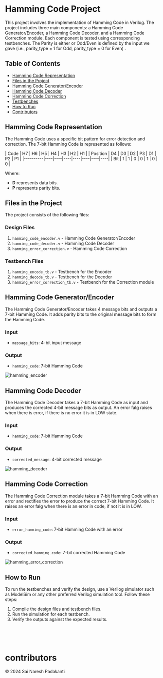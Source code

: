 # Hamming Code Project

This project involves the implementation of Hamming Code in Verilog. The project includes three main components: a Hamming Code Generator/Encoder, a Hamming Code Decoder, and a Hamming Code Correction module. Each component is tested using corresponding testbenches. The Parity is either or Odd/Even is defined by the input we gave (i.e., parity_type = 1 for Odd, parity_type = 0 for Even) . 


## Table of Contents

- [Hamming Code Representation](#hamming-code-representation)
- [Files in the Project](#files-in-the-project)
- [Hamming Code Generator/Encoder](#hamming-code-generatorencoder)
- [Hamming Code Decoder](#hamming-code-decoder)
- [Hamming Code Correction](#hamming-code-correction)
- [Testbenches](#testbenches)
- [How to Run](#how-to-run)
- [Contributors](#contributors)

## Hamming Code Representation

The Hamming Code uses a specific bit pattern for error detection and correction. The 7-bit Hamming Code is represented as follows:

|   Code   | H7 | H6 | H5 | H4 | H3 | H2 | H1 |
| Position | D4 | D3 | D2 | P3 | D1 | P2 | P1 |
|----------|----|----|----|----|----|----|----|
| Bit      | 1  | 1  | 0  | 0  | 1  | 0  | 0  |

Where:
- **D** represents data bits.
- **P** represents parity bits.

## Files in the Project

The project consists of the following files:

### Design Files
1. `hamming_code_encoder.v` - Hamming Code Generator/Encoder
2. `hamming_code_decoder.v` - Hamming Code Decoder
3. `hamming_error_correction.v` - Hamming Code Correction

### Testbench Files
1. `hamming_encode_tb.v` - Testbench for the Encoder
2. `hamming_decode_tb.v` - Testbench for the Decoder
3. `hamming_error_correction_tb.v` - Testbench for the Correction module

## Hamming Code Generator/Encoder

The Hamming Code Generator/Encoder takes 4 message bits and outputs a 7-bit Hamming Code. It adds parity bits to the original message bits to form the Hamming Code. 
### Input
- `message_bits`: 4-bit input message

### Output
- `hamming_code`: 7-bit Hamming Code

![hamming_encoder](https://github.com/user-attachments/assets/210dd03f-400c-4770-90b1-abd7dbff36d9)

## Hamming Code Decoder

The Hamming Code Decoder takes a 7-bit Hamming Code as input and produces the corrected 4-bit message bits as output. An error falg raises when there is error, if there is no error it is in LOW state.

### Input
- `hamming_code`: 7-bit Hamming Code

### Output
- `corrected_message`: 4-bit corrected message

![hamming_decoder](https://github.com/user-attachments/assets/dc975a91-fd75-4586-8777-00f3712664dc)

## Hamming Code Correction

The Hamming Code Correction module takes a 7-bit Hamming Code with an error and rectifies the error to produce the correct 7-bit Hamming Code. It raises an error falg when there is an error in code, if not it is in LOW.

### Input
- `error_hamming_code`: 7-bit Hamming Code with an error

### Output
- `corrected_hamming_code`: 7-bit corrected Hamming Code

![hamming_error_correction](https://github.com/user-attachments/assets/3b6fb4a3-03ea-406c-9b6b-3b734b65d047)



## How to Run

To run the testbenches and verify the design, use a Verilog simulator such as ModelSim or any other preferred Verilog simulation tool. Follow these steps:

1. Compile the design files and testbench files.
2. Run the simulation for each testbench.
3. Verify the outputs against the expected results.

&nbsp;

&nbsp;
# contributors
© 2024 Sai Naresh Padakanti
